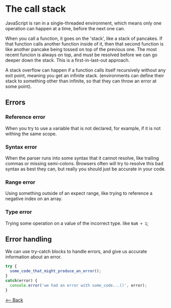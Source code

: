 # The call stack

JavaScript is ran in a single-threaded environment, which means only one operation can happen at a time, before the next one can.

When you call a function, it goes on the 'stack', like a stack of pancakes. If that function calls another function inside of it, then that second function is like another pancake being tossed on top of the previous one. The most recent funcion is always on top, and must be resolved before we can go deeper down the stack. This is a first-in-last-out approach.

A stack overflow can happen if a function calls itself recursively without any exit point, meaning you get an infinite stack. (environments can define their stack to something other than infinite, so that they can throw an error at some point).

## Errors

### Reference error

When you try to use a variable that is not declared, for example, if it is not withing the same scope.

### Syntax error

When the parser runs into some syntax that it cannot resolve, like trailing commas or missing semi-colons. Browsers often will try to resolve this bad syntax as best they can, but really you should just be accurate in your code.

### Range error

Using something outside of an expect range, like trying to reference a negative index on an array.

### Type error

Trying some operation on a value of the incorrect type. like `NaN + 1`;

## Error handling

We can use try-catch blocks to handle errors, and give us accurate information about an error.

```js
try {
  some_code_that_might_produce_an_error();
}
catch(error) {
  console.error('we had an error with some_code...()', error);
}
```

[<-- Back](../README.md)